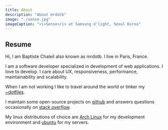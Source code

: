```yaml
---
title: About
description: "About mrdotb"
image: "./sense.jpg"
imageCaption: "<i>Sense</i> at Samsung d'light, Seoul Korea"
---
```


## Resume

Hi, I am Baptiste Chaleil also known as mrdotb. I live in Paris, France.

I am a software developer specialized in development of web applications. I love to develop. I care about UX, responsiveness, performance, maintainability and scalability.

When I am not working I like to travel around the world or tinker my [~dotfiles](https://github.com/mrdotb/dotfiles).

I maintain some open-source projects on [github](https://github.com/mrdotb/) and answers questions occasionally on [stack overflow](https://stackoverflow.com/users/3343266/mrdotb). 

My linux distributions of choice are [Arch Linux](https://www.archlinux.org/) for my development environment and [ubuntu](https://ubuntu.com/) for my servers.
